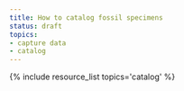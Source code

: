 ```yaml
---
title: How to catalog fossil specimens
status: draft
topics:
- capture data
- catalog
---
```

{% include resource_list topics='catalog' %}